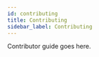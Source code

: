 ```yaml
---
id: contributing
title: Contributing
sidebar_label: Contributing
---
```


Contributor guide goes here.
